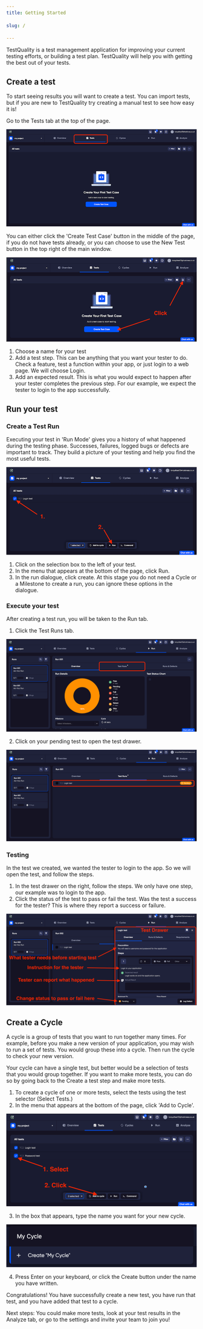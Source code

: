 ```yaml
---
title: Getting Started

slug: /

---
```



TestQuality is a test management application for improving your current testing efforts, or building a test plan. TestQuality will help you with getting the best out of your tests.

## Create a test
   
To start seeing results you will want to create a test. You can import tests, but if you are new to TestQuality try creating a manual test to see how easy it is!

Go to the Tests tab at the top of the page.

![img_13.png](img_13.png)


You can either click the 'Create Test Case' button in the middle of the page, if you do not have tests already, or you can choose to use the New Test button in the top right of the main window.

![img_11.png](img_11.png)

1. Choose a name for your test
2. Add a test step. This can be anything that you want your tester to do. Check a feature, test a function within your app, or just login to a web page. We will choose Login. 
3. Add an expected result. This is what you would expect to happen after your tester completes the previous step. For our example, we expect the tester to login to the app successfully.

## Run your test

### Create a Test Run

Executing your test in 'Run Mode' gives you a history of what happened during the testing phase. Successes, failures, logged bugs or defects are important to track. They build a picture of your testing and help you find the most useful tests. 


![img_12.png](img_12.png)

1. Click on the selection box to the left of your test.
2. In the menu that appears at the bottom of the page, click Run. 
3. In the run dialogue, click create. At this stage you do not need a Cycle or a Milestone to create a run, you can ignore these options in the dialogue.

### Execute your test

After creating a test run, you will be taken to the Run tab. 

1. Click the Test Runs tab.

![img_16.png](img_16.png)

2. Click on your pending test to open the test drawer.

![img_18.png](img_18.png)

### Testing

In the test we created, we wanted the tester to login to the app. So we will open the test, and follow the steps. 

1. In the test drawer on the right, follow the steps. We only have one step, our example was to login to the app. 
2. Click the status of the test to pass or fail the test. Was the test a success for the tester? This is where they report a success or failure. 

![img_19.png](img_19.png)

## Create a Cycle

A cycle is a group of tests that you want to run together many times. For example, before you make a new version of your application, you may wish to run a set of tests. You would group these into a cycle. Then run the cycle to check your new version.

Your cycle can have a single test, but better would be a selection of tests that you would group together. If you want to make more tests, you can do so by going back to the Create a test step and make more tests. 

1. To create a cycle of one or more tests, select the tests using the test selector (Select Tests.) 
2. In the menu that appears at the bottom of the page, click 'Add to Cycle'.

![img_14.png](img_14.png)

3. In the box that appears, type the name you want for your new cycle. 

![img_15.png](img_15.png)

4. Press Enter on your keyboard, or click the Create button under the name you have written.

Congratulations! You have successfully create a new test, you have run that test, and you have added that test to a cycle. 

Next steps: You could make more tests, look at your test results in the Analyze tab, or go to the settings and invite your team to join you!
































